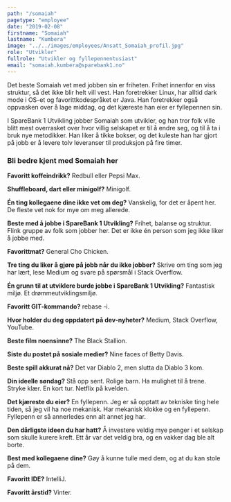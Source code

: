 ```yaml
---
path: "/somaiah"
pagetype: "employee"
date: "2019-02-08"
firstname: "Somaiah"
lastname: "Kumbera"
image: "../../images/employees/Ansatt_Somaiah_profil.jpg"
role: "Utvikler"
fullrole: "Utvikler og fyllepennentusiast"
email: "somaiah.kumbera@sparebank1.no"
---
```


Det beste Somaiah vet med jobben sin er friheten. Frihet innenfor en viss struktur, så det ikke blir helt vill vest. Han foretrekker Linux, har alltid dark mode i OS-et og favorittkodespråket er Java. Han foretrekker også oppvasken over å lage middag, og det kjæreste han eier er fyllepennen sin.

I SpareBank 1 Utvikling jobber Somaiah som utvikler, og han tror folk ville blitt mest overrasket over hvor villig selskapet er til å endre seg, og til å ta i bruk nye metodikker. Han liker å tikke bokser, og det kuleste han har gjort på jobb er å levere tolv leveranser til produksjon på fire timer.

### Bli bedre kjent med Somaiah her

<div class="info-content__questions">

**Favoritt koffeindrikk?**
Redbull eller Pepsi Max.

**Shuffleboard, dart eller minigolf?**
Minigolf.

**Én ting kollegaene dine ikke vet om deg?**
Vanskelig, for det er åpent her. De fleste vet nok for mye om meg allerede.

**Beste med å jobbe i SpareBank 1 Utvikling?**
Frihet, balanse og struktur. Flink gruppe av folk som jobber her. Det er ikke én person som jeg ikke liker å jobbe med.

**Favorittmat?**
General Cho Chicken.

**Tre ting du liker å gjøre på jobb når du ikke jobber?**
Skrive om ting som jeg har lært, lese Medium og svare på spørsmål i Stack Overflow.

**Én grunn til at utviklere burde jobbe i SpareBank 1 Utvikling?**
Fantastisk miljø. Et drømmeutviklingsmiljø.

**Favoritt GIT-kommando?**
rebase -i.

**Hvor holder du deg oppdatert på dev-nyheter?**
Medium, Stack Overflow, YouTube.

**Beste film noensinne?**
The Black Stallion.

**Siste du postet på sosiale medier?**
Nine faces of Betty Davis.

**Beste spill akkurat nå?**
Det var Diablo 2, men slutta da Diablo 3 kom.

**Din ideelle søndag?**
Stå opp sent. Rolige barn. Ha mulighet til å trene. Stryke klær. En kort tur. Netflix på kvelden.

**Det kjæreste du eier?**
En fyllepenn. Jeg er så opptatt av tekniske ting hele tiden, så jeg vil ha noe mekanisk. Har mekanisk klokke og en fyllepenn. Fyllepenn er så annerledes enn alt annet jeg har.

**Den dårligste ideen du har hatt?**
Å investere veldig mye penger i et selskap som skulle kurere kreft. Ett år var det veldig bra, og en vakker dag ble alt borte.

**Best med kollegaene dine?**
Gøy å kunne tulle med dem, og at du kan stole på dem.

**Favoritt IDE?**
IntelliJ.

**Favoritt årstid?**
Vinter.

</div>